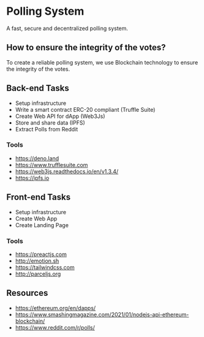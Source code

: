# Polling System

A fast, secure and decentralized polling system.

## How to ensure the integrity of the votes?
To create a reliable polling system, we use Blockchain technology to ensure the integrity of the votes.

## Back-end Tasks
- Setup infrastructure
- Write a smart contract ERC-20 compliant (Truffle Suite)
- Create Web API for dApp (Web3Js)
- Store and share data (IPFS)
- Extract Polls from Reddit

### Tools
- https://deno.land
- https://www.trufflesuite.com
- https://web3js.readthedocs.io/en/v1.3.4/
- https://ipfs.io

## Front-end Tasks
- Setup infrastructure
- Create Web App
- Create Landing Page

### Tools
- https://preactjs.com
- http://emotion.sh
- https://tailwindcss.com
- http://parceljs.org

## Resources
- https://ethereum.org/en/dapps/
- https://www.smashingmagazine.com/2021/01/nodejs-api-ethereum-blockchain/
- https://www.reddit.com/r/polls/
